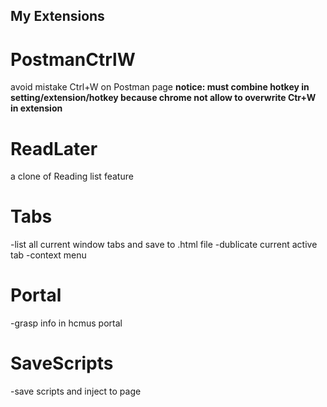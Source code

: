 ## My Extensions

# PostmanCtrlW
avoid mistake Ctrl+W on Postman page
__notice: must combine hotkey in setting/extension/hotkey because chrome not allow to overwrite Ctr+W in extension__

# ReadLater
a clone of Reading list feature

# Tabs
-list all current window tabs and save to .html file
-dublicate current active tab
-context menu

# Portal
-grasp info in hcmus portal

# SaveScripts
-save scripts and inject to page
